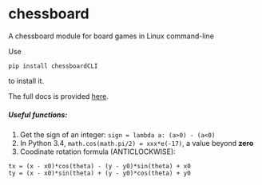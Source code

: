 # chessboard
A chessboard module for board games in Linux command-line

Use  
```
pip install chessboardCLI
```

to install it.  

The full docs is provided [here](http://chessboardm.readthedocs.io/).

##### Useful functions:
1. Get the sign of an integer:
`sign = lambda a: (a>0) - (a<0)`
2. In Python 3.4, `math.cos(math.pi/2) = xxx*e(-17)`, a value beyond **zero**  
3. Coodinate rotation formula (ANTICLOCKWISE):  
```
tx = (x - x0)*cos(theta) - (y - y0)*sin(theta) + x0  
ty = (x - x0)*sin(theta) + (y - y0)*cos(theta) + y0
```

